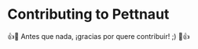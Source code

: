 # Contributing to Pettnaut

:+1::tada: Antes que nada, ¡gracias por quere contribuir! ;) :tada::+1:



